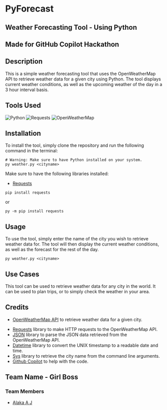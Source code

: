 # PyForecast
## Weather Forecasting Tool - Using Python
## Made for GitHub Copilot Hackathon

## Description
This is a simple weather forecasting tool that uses the OpenWeatherMap API to retrieve weather data for a given city using Python. The tool displays current weather conditions, as well as the upcoming weather of the day in a 3 hour interval basis. 

## Tools Used
![Python](https://img.shields.io/badge/python-3670A0?style=for-the-badge&logo=python&logoColor=ffdd54)
![Requests](https://img.shields.io/badge/requests-3670A0?style=for-the-badge&logo=requests&logoColor=ffdd54)
![OpenWeatherMap](https://img.shields.io/badge/openweathermap-ED8B00?style=for-the-badge&logo=openweathermap&logoColor=ffdd54)
<!-- ![Matplotlib](https://img.shields.io/badge/matplotlib-3670A0?style=for-the-badge&logo=python&logoColor=ffdd54) -->

## Installation
To install the tool, simply clone the repository and run the following command in the terminal:
```
# Warning: Make sure to have Python installed on your system.
py weather.py <cityname>
```

Make sure to have the following libraries installed:
- [Requests](https://docs.python-requests.org/en/master/)
```
pip install requests
```
or
```
py -m pip install requests
```

## Usage
To use the tool, simply enter the name of the city you wish to retrieve weather data for. The tool will then display the current weather conditions, as well as the forecast for the rest of the day.
```
py weather.py <cityname>
```

## Use Cases
This tool can be used to retrieve weather data for any city in the world. It can be used to plan trips, or to simply check the weather in your area.

## Credits
- [OpenWeatherMap API](https://openweathermap.org/api) to retrieve weather data for a given city.
<!-- - The tool uses the [Matplotlib](https://matplotlib.org/) library to display a graph of the temperature and humidity for the next 5 days. -->
- [Requests](https://docs.python-requests.org/en/master/) library to make HTTP requests to the OpenWeatherMap API.
- [JSON](https://docs.python.org/3/library/json.html) library to parse the JSON data retrieved from the OpenWeatherMap API.
- [Datetime](https://docs.python.org/3/library/datetime.html) library to convert the UNIX timestamp to a readable date and time.
- [Sys](https://docs.python.org/3/library/sys.html) library to retrieve the city name from the command line arguments.
- [Github Copilot](https://copilot.github.com/) to help with the code.

## Team Name - Girl Boss
### Team Members
- [Alaka A J](github.com/alaka03aj)